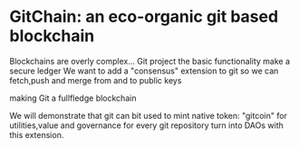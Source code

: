 # GitChain: an eco-organic git based blockchain

Blockchains are overly complex...
Git project the basic functionality make a secure ledger
We want to add a "consensus" extension to git so
we can fetch,push and merge from and to public keys

making Git a fullfledge blockchain

We will demonstrate that git can bit used to mint native token: "gitcoin"
for utilities,value and governance for every git repository turn into DAOs
with this extension.


